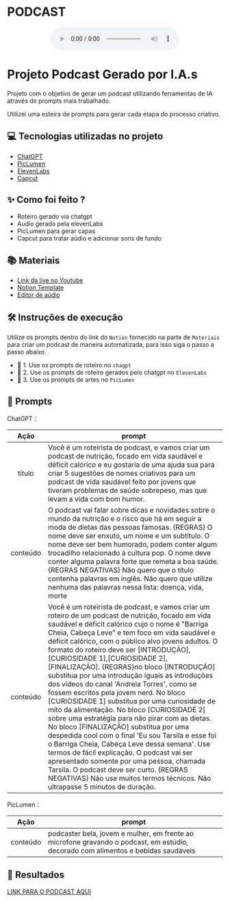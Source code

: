 # PODCAST
<p align="center">

</a>
</p>

<p align="center">

</p>

<div align="center">
    <audio src="output/podcast_editado.MP3" controls title="Podcast editado"></audio>
</div>

# Projeto Podcast Gerado por I.A.s

Projeto com o objetivo de gerar um podcast utilizando ferramentas de IA através de prompts mais trabalhado.

Utilizei uma esteira de prompts para gerar cada etapa do processo criativo.

## 💻 Tecnologias utilizadas no projeto

- [ChatGPT](https://chat.openai.com/) 
- [PicLumen](https://www.piclumen.com/)
- [ElevenLabs](https://beta.elevenlabs.io/)
- [Capcut](https://www.capcut.com/pt-br/)

## ✨ Como foi feito ?

- Roteiro gerado via chatgpt
- Audio gerado pela elevenLabs
- PicLumen para gerar capas
- Capcut para tratar aúdio e adicionar sons de fundo

## 📚 Materiais

- [Link da live no Youtube](https://www.youtube.com)
- [Notion Template](https://helpful-jump-17b.notion.site/PAS-Podcast-AI-Studio-210489e15d7a4a73b743bb159e45d06f?pvs=4)
- [Editor de aúdio](https://www.capcut.com/editor?from_page=landing_page&__action_from=picture_V%C3%ADdeos%20profissionais%20em%20minutos,%20n%C3%A3o%20em%20horas.)


## 🛠️ Instruções de execução

Utilize os prompts dentro do link do `Notion` fornecido na parte de `Materiais` para criar um podcast de maneira automatizada, para isso siga o passo a passo abaixo.

- 🤖 1. Use os prompts de roteiro no `chagpt`
- 🤖 2. Use os prompts de roteiro gerados pelo chatgpt no  `ElevenLabs`
- 🤖 3. Use os prompts de artes no `PicLumen`

## 🧠 Prompts


ChatGPT：

|   Ação   | prompt                                                                                                                                                                                                                                                                         |
| :------: | ------------------------------------------------------------------------------------------------------------------------------------------------------------------------------------------------------------------------------------------------------------------------------ |
|  título  | Você é um roteirista de podcast, e vamos criar um podcast de nutrição, focado em vida saudável e déficit calórico e eu gostaria de uma ajuda sua para criar 5 sugestões de nomes criativos para um podcast de vida saudável feito por jovens que tiveram problemas de saúde sobrepeso, mas que levam a vida com bom humor. 
| conteúdo | O podcast vai falar sobre dicas e novidades sobre o mundo da nutrição e o risco que há em seguir a moda de dietas das pessoas famosas. {REGRAS} O nome deve ser enxuto, um nome e um subtítulo. O nome deve ser bem humorado, podem conter algum trocadilho relacionado à cultura pop. O nome deve conter alguma palavra forte que remeta a boa saúde. {REGRAS NEGATIVAS} Não quero que o título contenha palavras em inglês. Não quero que utilize nenhuma das palavras nessa lista: doença, vida, morte
| conteúdo | Você é um roteirista de podcast, e vamos criar um  roteiro de um podcast de nutrição, focado em vida saudável e déficit calórico cujo o nome é "Barriga Cheia, Cabeça Leve" e tem foco em vida saudável e déficit calórico,  com o público alvo jovens adultos. O formato do roteiro deve ser [INTRODUÇÃO],[CURIOSIDADE 1],[CURIOSIDADE 2],[FINALIZAÇÃO]. {REGRAS}no bloco [INTRODUÇÃO] substitua por uma introdução iguais as introduções dos vídeos do canal 'Andreia Torres', como se fossem escritos pela jovem nerd. No bloco [CURIOSIDADE 1] substitua por uma curiosidade de mito da alimentação. No bloco [CURIOSIDADE 2] sobre uma estratégia para não pirar com as dietas. No bloco [FINALIZAÇÃO] substitua por uma despedida cool com o final 'Eu sou Tarsila e esse foi o Barriga Cheia, Cabeça Leve dessa semana'. Use termos de fácil explicação. O podcast vai ser apresentado somente por uma pessoa, chamada Tarsila. O podcast deve ser curto. {REGRAS NEGATIVAS} Não use muitos termos técnicos. Não ultrapasse 5 minutos de duração.|

PicLumen：

|   Ação   | prompt                                                                                                                                                                                                                                                                         |
| :------: | ------------------------------------------------------------------------------------------------------------------------------------------------------------------------------------------------------------------------------------------------------------------------------ |
| conteúdo | podcaster bela, jovem e mulher, em frente ao microfone gravando o podcast, em estúdio, decorado com alimentos e bebidas saudáveis|

## 🚀 Resultados

[LINK PARA O PODCAST AQUI](https://github.com/mmsugimati/PODCAST/blob/main/Podcast%20Barriga%20Cheia%20Cabe%C3%A7a%20Leve.MP3)
